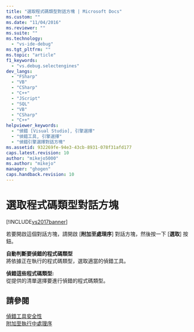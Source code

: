 ```yaml
---
title: "選取程式碼類型對話方塊 | Microsoft Docs"
ms.custom: ""
ms.date: "11/04/2016"
ms.reviewer: ""
ms.suite: ""
ms.technology: 
  - "vs-ide-debug"
ms.tgt_pltfrm: ""
ms.topic: "article"
f1_keywords: 
  - "vs.debug.selectengines"
dev_langs: 
  - "FSharp"
  - "VB"
  - "CSharp"
  - "C++"
  - "JScript"
  - "SQL"
  - "VB"
  - "CSharp"
  - "C++"
helpviewer_keywords: 
  - "偵錯 [Visual Studio], 引擎選擇"
  - "偵錯工具, 引擎選擇"
  - "偵錯引擎選擇對話方塊"
ms.assetid: 932269fe-94e3-43cb-8931-078f31afd177
caps.latest.revision: 10
author: "mikejo5000"
ms.author: "mikejo"
manager: "ghogen"
caps.handback.revision: 10
---
```

# 選取程式碼類型對話方塊
[!INCLUDE[vs2017banner](../code-quality/includes/vs2017banner.md)]

若要開啟這個對話方塊，請開啟 \[**附加至處理序**\] 對話方塊，然後按一下 \[**選取**\] 按鈕。  
  
 **自動判斷要偵錯的程式碼類型**  
 將依據正在執行的程式碼類型，選取適當的偵錯工具。  
  
 **偵錯這些程式碼類型:**  
 從提供的清單選擇要進行偵錯的程式碼類型。  
  
## 請參閱  
 [偵錯工具安全性](../debugger/debugger-security.md)   
 [附加至執行中處理序](../debugger/attach-to-running-processes-with-the-visual-studio-debugger.md)